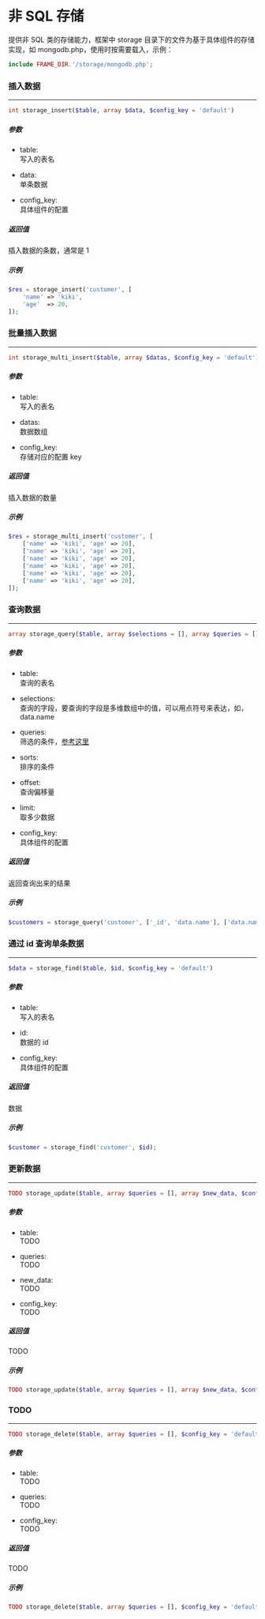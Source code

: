 # 非 SQL 存储

提供非 SQL 类的存储能力，框架中 storage 目录下的文件为基于具体组件的存储实现，如 mongodb.php，使用时按需要载入，示例：
```php
include FRAME_DIR.'/storage/mongodb.php';
```











### 插入数据
----
```php
int storage_insert($table, array $data, $config_key = 'default')
```
##### 参数
- table:  
    写入的表名

- data:  
    单条数据

- config_key:  
    具体组件的配置

##### 返回值
插入数据的条数，通常是 1

##### 示例
```php
$res = storage_insert('customer', [
    'name' => 'kiki',
    'age'  => 20,
]);
```











### 批量插入数据
----
```php
int storage_multi_insert($table, array $datas, $config_key = 'default')
```
##### 参数
- table:  
    写入的表名

- datas:  
    数据数组

- config_key:  
    存储对应的配置 key  

##### 返回值
插入数据的数量

##### 示例
```php
$res = storage_multi_insert('customer', [
    ['name' => 'kiki', 'age' => 20],
    ['name' => 'kiki', 'age' => 20],
    ['name' => 'kiki', 'age' => 20],
    ['name' => 'kiki', 'age' => 20],
    ['name' => 'kiki', 'age' => 20],
    ['name' => 'kiki', 'age' => 20],
]);
```











### 查询数据
----
```php
array storage_query($table, array $selections = [], array $queries = [], array $sorts = [], $offset = 0, $limit = 1000, $config_key = 'default')
```
##### 参数
- table:  
    查询的表名

- selections:  
    查询的字段，要查询的字段是多维数组中的值，可以用点符号来表达，如，data.name

- queries:  
    筛选的条件，[参考这里](https://docs.mongodb.com/manual/tutorial/query-documents/)

- sorts:  
    排序的条件

- offset:  
    查询偏移量

- limit:  
    取多少数据

- config_key:  
    具体组件的配置

##### 返回值
返回查询出来的结果

##### 示例
```php
$customers = storage_query('customer', ['_id', 'data.name'], ['data.name' => 'kiki']);
```











### 通过 id 查询单条数据
----
```php
$data = storage_find($table, $id, $config_key = 'default')
```
##### 参数
- table:  
    写入的表名

- id:  
    数据的 id

- config_key:  
    具体组件的配置

##### 返回值
数据

##### 示例
```php
$customer = storage_find('customer', $id);
```











### 更新数据
----
```php
TODO storage_update($table, array $queries = [], array $new_data, $config_key = 'default')
```
##### 参数
- table:  
    TODO

- queries:  
    TODO

- new_data:  
    TODO

- config_key:  
    TODO

##### 返回值
TODO

##### 示例
```php
TODO storage_update($table, array $queries = [], array $new_data, $config_key = 'default')
```











### TODO
----
```php
TODO storage_delete($table, array $queries = [], $config_key = 'default')
```
##### 参数
- table:  
    TODO

- queries:  
    TODO

- config_key:  
    TODO

##### 返回值
TODO

##### 示例
```php
TODO storage_delete($table, array $queries = [], $config_key = 'default')
```
